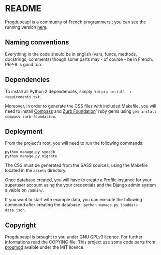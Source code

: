 # README

Progdupeupl is a community of French programmers ; you can see the running
version [here](http://progdupeu.pl/).

## Naming conventions

Everything in the code should be in english (vars, funcs, methods, docstrings,
comments) though some parts may - of course - be in French. PEP-8 is good too.

## Dependencies

To install all Python 2 dependencies, simply run
`pip install -r requirements.txt`.

Moreover, in order to generate the CSS files with included Makefile, you will
need to install [Compass](http://compass-style.org) and [Zurb
Foundation](http://foundation.zurb.com/)' ruby gems using `gem install compass
zurb-foundation`.

## Deployment

From the project's root, you will need to run the following commands:

    python manage.py syncdb
    python manage.py migrate

The CSS must be generated from the SASS sources, using the Makefile located in
the `assets` directory.

Once database created, you will have to create a Profile instance for
your superuser account using the your credentials and the Django admin system
aivaible on `/admin/`.

If you want to start with example data, you can execute the following command
after creating the database : `python manage.py loaddata data.json`.

## Copyright

Progdupeupl is brought to you under GNU GPLv3 licence. For further informations
read the COPYING file. This project use some code parts from
[progmod](http://progmod.org) avaible under the MIT licence.
